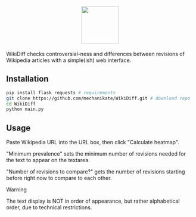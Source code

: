 <h1 align="center"><img src="https://github.com/mechanikate/WikiDiff/blob/main/README-assets/img/wikidiff-logo.png?raw=true" height="100" /></h1>

WikiDiff checks controversial-ness and differences between revisions of Wikipedia articles with a simple(ish) web interface.
## Installation
```bash
pip install flask requests # requirements
git clone https://github.com/mechanikate/WikiDiff.git # download repo
cd WikiDiff
python main.py
```
## Usage
Paste Wikipedia URL into the URL box, then click "Calculate heatmap".

"Minimum prevalence" sets the minimum number of revisions needed for the text to appear on the textarea.

"Number of revisions to compare?" gets the number of revisions starting before right now to compare to each other.
> [!WARNING]  
> The text display is NOT in order of appearance,  but rather alphabetical order, due to technical restrictions.